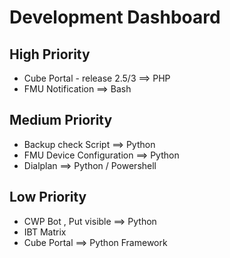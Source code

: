 # Development Dashboard

## High Priority

- Cube Portal - release 2.5/3  ==> PHP
- FMU Notification ==> Bash

## Medium Priority

- Backup check Script  ==> Python
- FMU Device Configuration ==> Python
- Dialplan ==> Python / Powershell

## Low Priority

- CWP Bot , Put visible ==> Python
- IBT Matrix
- Cube Portal ==> Python Framework
